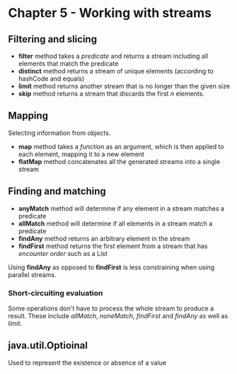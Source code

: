 # Chapter 5 - Working with streams

## Filtering and slicing

- **filter** method takes a *predicate* and returns a stream including all elements that match the predicate
- **distinct** method returns a stream of unique elements (according to hashCode and equals)
- **limit** method returns another stream that is no longer than the given size
- **skip** method returns a stream that discards the first *n* elements.

## Mapping

Selecting information from objects.  

- **map** method takes a *function* as an argument, which is then applied to each element, mapping it to a new element
- **flatMap** method concatenates all the generated streams into a single stream

## Finding and matching

- **anyMatch** method will determine if any element in a stream matches a predicate
- **allMatch** method will determine if all elements in a stream match a predicate
- **findAny** method returns an arbitrary element in the stream
- **findFirst** method returns the first element from a stream that has *encounter order* such as a List

Using **findAny** as opposed to **findFirst** is less constraining when using parallel streams.


### Short-circuiting evaluation

Some operations don't have to process the whole stream to produce a result. These include *allMatch*, *noneMatch*, *findFirst* and *findAny* as well as *limit*. 

## java.util.Optioinal

Used to represent the existence or absence of a value